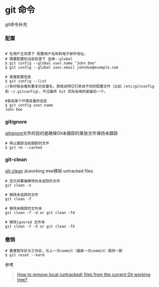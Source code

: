 # git 命令
git命令补充

### 配置
```

# 在用户主目录下 配置用户名称和电子邮件地址，
# 需要配置到当前目录下 去掉--global
$ git config --global user.name "John Doe"
$ git config --global user.email johndoe@example.com

# 查看配置信息
$ git config --list 
//有时候会看到重复的变量名，那就说明它们来自不同的配置文件（比如 /etc/gitconfig 和 ~/.gitconfig），不过最终 Git 实际采用的是最后一个。

#查阅某个环境变量的设定
$ git config user.name
John Doe
```

### gitignore
[gitignore](https://git-scm.com/docs/gitignore)文件的目的是确保Git未跟踪的某些文件保持未跟踪

```
# 停止跟踪当前跟踪的文件
$ git rm --cached
```
### git-clean 
[git-clean](https://git-scm.com/docs/git-clean) 从working tree移除 untracked files
 
```
# 显示将要被移除的未追踪的文件
git clean -n

# 移除未追踪的文件
git clean -f

# 移除未跟踪的文件夹
git clean -f -d or git clean -fd

# 移除ignored 文件夹
git clean -f -X or git clean -fX
```

### 撤销

```
# 重置暂存区与工作区，与上一次commit（最新一次commit）保持一致
$ git reset --hard
```

参考
>[How to remove local (untracked) files from the current Git working tree?](https://stackoverflow.com/questions/61212/how-to-remove-local-untracked-files-from-the-current-git-working-tree)

